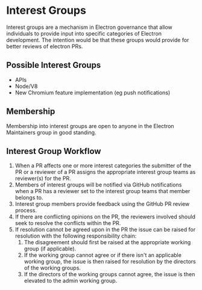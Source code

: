 # Interest Groups
Interest groups are a mechanism in Electron governance that allow individuals to provide input into specific categories of Electron development.  The intention would be that these groups would provide for better reviews of electron PRs.

## Possible Interest Groups
* APIs
* Node/V8 
* New Chromium feature implementation (eg push notifications)

## Membership
Membership into interest groups are open to anyone in the Electron Maintainers group in good standing.

## Interest Group Workflow
1. When a PR affects one or more interest categories the submitter of the PR or a reviewer of a PR assigns the appropriate interest group teams as reviewer(s) for the PR.
2. Members of interest groups will be notified via GitHub notifications when a PR has a reviewer set to the interest group teams that member belongs to.
3. Interest group members provide feedback using the GitHub PR review process.
4. If there are conflicting opinions on the PR, the reviewers involved should seek to resolve the conflicts within the PR.
5. If resolution cannot be agreed upon in the PR the issue can be raised for resolution with the following responsibility chain:
    1. The disagreement should first be raised at the appropriate working group (if applicable).  
    2. If the working group cannot agree or if there isn't an applicable working group, the issue is then raised for resolution by the directors of the working groups.  
    3. If the directors of the working groups cannot agree, the issue is then elevated to the admin working group.
